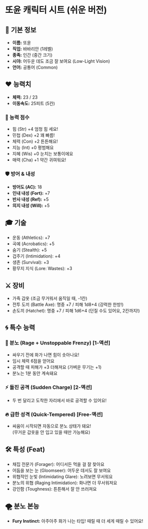 # 또윤 캐릭터 시트 (쉬운 버전)

## 🧒 기본 정보
- **이름:** 또윤  
- **직업:** 바바리안 (1레벨)  
- **종족:** 인간 (중간 크기)  
- **시야:** 어두운 데도 조금 잘 보여요 (Low-Light Vision)  
- **언어:** 공통어 (Common)

## ❤️ 능력치
- **체력:** 23 / 23
- **이동속도:** 25피트 (5칸)

### 💪 능력 점수
- 힘 (Str) +4 엄청 힘 세요!
- 민첩 (Dex) +2 꽤 빠름! 
- 체력 (Con) +2 튼튼해요!
- 지능 (Int) +0 평범해요 
- 지혜 (Wis) +0 눈치는 보통이에요 
- 매력 (Cha) +1 약간 귀여워요! 

### 🛡️ 방어 & 내성
- **방어도 (AC):** 18  
- **인내 내성 (Fort):** +7  
- **반사 내성 (Ref):** +5  
- **의지 내성 (Will):** +5

## 🎓 기술
- 운동 (Athletics): +7  
- 곡예 (Acrobatics): +5  
- 숨기 (Stealth): +5  
- 겁주기 (Intimidation): +4  
- 생존 (Survival): +3  
- 황무지 지식 (Lore: Wastes): +3

## ⚔️ 장비
- 가죽 갑옷 (조금 무거워서 움직일 때, -1칸)  
- 전투 도끼 (Battle Axe): 명중 +7 / 피해 1d8+4 (강력한 한방!)  
- 손도끼 (Hatchet): 명중 +7 / 피해 1d6+4 (던질 수도 있어요, 2칸까지!)

## 🌀 특수 능력

### 💢 분노 (Rage + Unstoppable Frenzy) [1-액션]
- 싸우기 전에 화가 나면 힘이 솟아나요!
- 임시 체력 6점을 얻어요
- 공격할 때 피해가 +3 더해져요 (가벼운 무기는 +1)
- 분노는 1분 동안 계속돼요

### ⚡ 돌진 공격 (Sudden Charge) [2-액션]
- 두 번 달리고 도착한 자리에서 바로 공격할 수 있어요!

### 🔥 급한 성격 (Quick-Tempered) [Free-액션]
- 싸움이 시작되면 자동으로 분노 상태가 돼요!  
(무거운 갑옷을 안 입고 있을 때만 가능해요)

## 🛠️ 특성 (Feat)
- 채집 전문가 (Forager): 어디서든 먹을 걸 잘 찾아요  
- 어둠을 보는 눈 (Gloomseer): 어두운 데서도 잘 보여요  
- 위협적인 눈빛 (Intimidating Glare): 노려보면 무서워요  
- 분노의 위협 (Raging Intimidation): 화나면 더 무서워져요  
- 강인함 (Toughness): 튼튼해서 잘 안 쓰러져요 

## 🌪️ 분노 본능
- **Fury Instinct:** 아주아주 화가 나는 타입! 때릴 때 더 세게 때릴 수 있어요!
